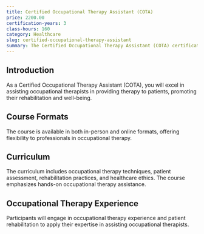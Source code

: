 ```yaml
---
title: Certified Occupational Therapy Assistant (COTA)
price: 2200.00
certification-years: 3
class-hours: 160
category: Healthcare
slug: certified-occupational-therapy-assistant
summary: The Certified Occupational Therapy Assistant (COTA) certification is designed for professionals in occupational therapy roles. This comprehensive course covers occupational therapy techniques, patient assessment, and rehabilitation practices. It equips candidates with the skills needed to assist occupational therapists in providing therapy to patients.
---
```


## Introduction

As a Certified Occupational Therapy Assistant (COTA), you will excel in assisting occupational therapists in providing therapy to patients, promoting their rehabilitation and well-being.

## Course Formats

The course is available in both in-person and online formats, offering flexibility to professionals in occupational therapy.

## Curriculum

The curriculum includes occupational therapy techniques, patient assessment, rehabilitation practices, and healthcare ethics. The course emphasizes hands-on occupational therapy assistance.

## Occupational Therapy Experience

Participants will engage in occupational therapy experience and patient rehabilitation to apply their expertise in assisting occupational therapists.

